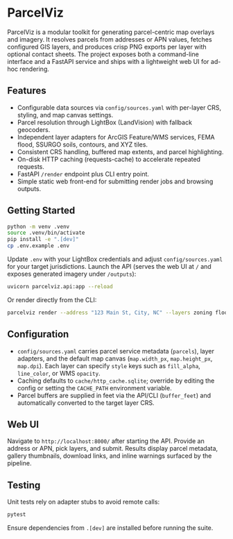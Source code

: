 # ParcelViz

ParcelViz is a modular toolkit for generating parcel-centric map overlays and imagery. It resolves parcels from addresses or APN values, fetches configured GIS layers, and produces crisp PNG exports per layer with optional contact sheets. The project exposes both a command-line interface and a FastAPI service and ships with a lightweight web UI for ad-hoc rendering.

## Features

- Configurable data sources via `config/sources.yaml` with per-layer CRS, styling, and map canvas settings.
- Parcel resolution through LightBox (LandVision) with fallback geocoders.
- Independent layer adapters for ArcGIS Feature/WMS services, FEMA flood, SSURGO soils, contours, and XYZ tiles.
- Consistent CRS handling, buffered map extents, and parcel highlighting.
- On-disk HTTP caching (requests-cache) to accelerate repeated requests.
- FastAPI `/render` endpoint plus CLI entry point.
- Simple static web front-end for submitting render jobs and browsing outputs.

## Getting Started

```bash
python -m venv .venv
source .venv/bin/activate
pip install -e ".[dev]"
cp .env.example .env
```

Update `.env` with your LightBox credentials and adjust `config/sources.yaml` for your target jurisdictions. Launch the API (serves the web UI at `/` and exposes generated imagery under `/outputs`):

```bash
uvicorn parcelviz.api:app --reload
```

Or render directly from the CLI:

```bash
parcelviz render --address "123 Main St, City, NC" --layers zoning flood
```

## Configuration

- `config/sources.yaml` carries parcel service metadata (`parcels`), layer adapters, and the default map canvas (`map.width_px`, `map.height_px`, `map.dpi`). Each layer can specify `style` keys such as `fill_alpha`, `line_color`, or WMS `opacity`.
- Caching defaults to `cache/http_cache.sqlite`; override by editing the config or setting the `CACHE_PATH` environment variable.
- Parcel buffers are supplied in feet via the API/CLI (`buffer_feet`) and automatically converted to the target layer CRS.

## Web UI

Navigate to `http://localhost:8000/` after starting the API. Provide an address or APN, pick layers, and submit. Results display parcel metadata, gallery thumbnails, download links, and inline warnings surfaced by the pipeline.

## Testing

Unit tests rely on adapter stubs to avoid remote calls:

```bash
pytest
```

Ensure dependencies from `.[dev]` are installed before running the suite.
